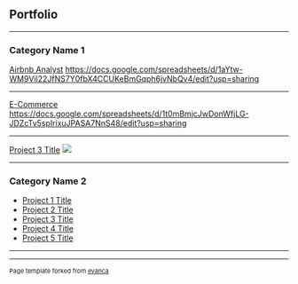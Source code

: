 ## Portfolio

---

### Category Name 1 

[Airbnb Analyst](/(https://docs.google.com/spreadsheets/d/1aYtw-WM9Vil22JfNS7Y0fbX4CCUKeBmGqph6jvNbQv4/edit?usp=sharing))
https://docs.google.com/spreadsheets/d/1aYtw-WM9Vil22JfNS7Y0fbX4CCUKeBmGqph6jvNbQv4/edit?usp=sharing

---
[E-Commerce](/pdf/sample_presentation.pdf)
<https://docs.google.com/spreadsheets/d/1t0mBmjcJwDonWfjLG-JDZcTv5spIrixuJPASA7NnS48/edit?usp=sharing>

---
[Project 3 Title](http://example.com/)
<img src="images/dummy_thumbnail.jpg?raw=true"/>

---

### Category Name 2

- [Project 1 Title](http://example.com/)
- [Project 2 Title](http://example.com/)
- [Project 3 Title](http://example.com/)
- [Project 4 Title](http://example.com/)
- [Project 5 Title](http://example.com/)

---




---
<p style="font-size:11px">Page template forked from <a href="https://github.com/evanca/quick-portfolio">evanca</a></p>
<!-- Remove above link if you don't want to attibute -->
